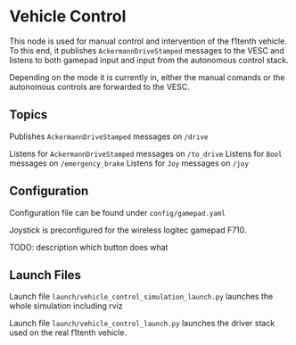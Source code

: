 # Vehicle Control

This node is used for manual control and intervention of the f1tenth vehicle.
To this end, it publishes `AckermannDriveStamped` messages to the VESC and listens to both gamepad input and input from the autonomous control stack.

Depending on the mode it is currently in, either the manual comands or the autonomous controls are forwarded to
the VESC.

## Topics
Publishes `AckermannDriveStamped` messages on `/drive`

Listens for `AckermannDriveStamped` messages on `/to_drive`
Listens for `Bool` messages on `/emergency_brake`
Listens for `Joy` messages on `/joy`

## Configuration
Configuration file can be found under `config/gamepad.yaml`

Joystick is preconfigured for the wireless logitec gamepad F710.

TODO: description which button does what

## Launch Files
Launch file `launch/vehicle_control_simulation_launch.py` launches the whole simulation including rviz

Launch file `launch/vehicle_control_launch.py` launches the driver stack used on the real f1tenth vehicle.
